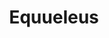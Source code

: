 ---
title: "Equueleus"
hashtag: "equueleus"
borders:
  - Aquarius
  - Delphinus
  - Pegasus
tags:
  - Equueleus
  - Wikipedia
---